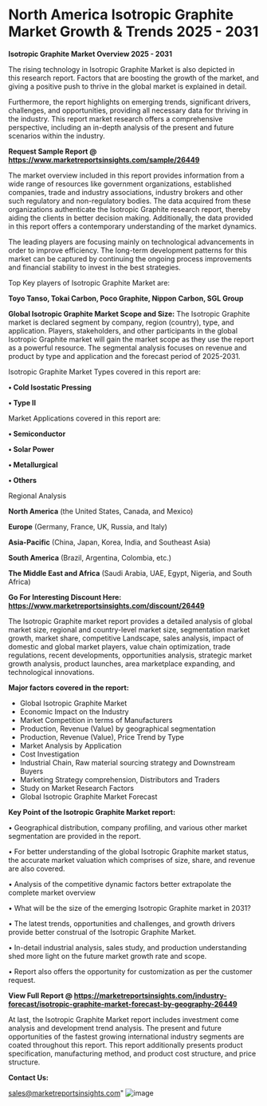  # North America Isotropic Graphite Market Growth & Trends 2025 - 2031

<Strong> Isotropic Graphite Market Overview 2025 - 2031</strong>

The rising technology in Isotropic Graphite Market is also depicted in this research report. Factors that are boosting the growth of the market, and giving a positive push to thrive in the global market is explained in detail.

Furthermore, the report highlights on emerging trends, significant drivers, challenges, and opportunities, providing all necessary data for thriving in the industry. This report market research offers a comprehensive perspective, including an in-depth analysis of the present and future scenarios within the industry.

<strong>Request Sample Report @ <a href=https://www.marketreportsinsights.com/sample/26449>https://www.marketreportsinsights.com/sample/26449</a></strong>

The market overview included in this report provides information from a wide range of resources like government organizations, established companies, trade and industry associations, industry brokers and other such regulatory and non-regulatory bodies. The data acquired from these organizations authenticate the Isotropic Graphite research report, thereby aiding the clients in better decision making. Additionally, the data provided in this report offers a contemporary understanding of the market dynamics.

The leading players are focusing mainly on technological advancements in order to improve efficiency. The long-term development patterns for this market can be captured by continuing the ongoing process improvements and financial stability to invest in the best strategies.

Top Key players of Isotropic Graphite Market are:

<strong>Toyo Tanso, Tokai Carbon, Poco Graphite, Nippon Carbon, SGL Group</strong>

<strong><b>Global Isotropic Graphite Market Scope and Size:</b></strong>
The Isotropic Graphite market is declared segment by company, region (country), type, and application. Players, stakeholders, and other participants in the global Isotropic Graphite market will gain the market scope as they use the report as a powerful resource. The segmental analysis focuses on revenue and product by type and application and the forecast period of 2025-2031.

Isotropic Graphite Market Types covered in this report are:

<strong>• Cold Isostatic Pressing

• Type II</strong>

Market Applications covered in this report are:

<strong>• Semiconductor

• Solar Power

• Metallurgical

• Others</strong> 

Regional Analysis

<strong>North America</strong> (the United States, Canada, and Mexico)

<strong>Europe</strong> (Germany, France, UK, Russia, and Italy)

<strong>Asia-Pacific</strong> (China, Japan, Korea, India, and Southeast Asia)

<strong>South America</strong> (Brazil, Argentina, Colombia, etc.)

<strong>The Middle East and Africa</strong> (Saudi Arabia, UAE, Egypt, Nigeria, and South Africa)

<strong>Go For Interesting Discount Here: <a href=https://www.marketreportsinsights.com/discount/26449>https://www.marketreportsinsights.com/discount/26449</a></strong>

The Isotropic Graphite market report provides a detailed analysis of global market size, regional and country-level market size, segmentation market growth, market share, competitive Landscape, sales analysis, impact of domestic and global market players, value chain optimization, trade regulations, recent developments, opportunities analysis, strategic market growth analysis, product launches, area marketplace expanding, and technological innovations.

<strong><b>Major factors covered in the report:</b></strong>
<ul>
  <li>Global Isotropic Graphite Market </li>
  <li>Economic Impact on the Industry</li>
  <li>Market Competition in terms of Manufacturers</li>
  <li>Production, Revenue (Value) by geographical segmentation</li>
  <li>Production, Revenue (Value), Price Trend by Type</li>
  <li>Market Analysis by Application</li>
  <li>Cost Investigation</li>
  <li>Industrial Chain, Raw material sourcing strategy and Downstream Buyers</li>
  <li>Marketing Strategy comprehension, Distributors and Traders</li>
  <li>Study on Market Research Factors</li>
  <li>Global Isotropic Graphite Market Forecast</li>
</ul>

<strong><b>Key Point of the Isotropic Graphite Market report:</b></strong>

• Geographical distribution, company profiling, and various other market segmentation are provided in the report.

• For better understanding of the global Isotropic Graphite market status, the accurate market valuation which comprises of size, share, and revenue are also covered.

• Analysis of the competitive dynamic factors better extrapolate the complete market overview

• What will be the size of the emerging Isotropic Graphite market in 2031?

• The latest trends, opportunities and challenges, and growth drivers provide better construal of the Isotropic Graphite Market.

• In-detail industrial analysis, sales study, and production understanding shed more light on the future market growth rate and scope.

• Report also offers the opportunity for customization as per the customer request.

<strong><b>View Full Report @ <a href=https://marketreportsinsights.com/industry-forecast/isotropic-graphite-market-forecast-by-geography-26449>https://marketreportsinsights.com/industry-forecast/isotropic-graphite-market-forecast-by-geography-26449</a></b></strong>


At last, the Isotropic Graphite Market report includes investment come analysis and development trend analysis. The present and future opportunities of the fastest growing international industry segments are coated throughout this report. This report additionally presents product specification, manufacturing method, and product cost structure, and price structure.

<strong>Contact Us:</strong>

sales@marketreportsinsights.com"
![image](https://github.com/user-attachments/assets/b0ecb44c-8ab6-4029-9632-abe5777090a9)
